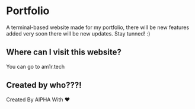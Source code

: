 # Portfolio

A terminal-based website made for my portfolio, there will be new features added very soon there will be new updates. Stay tunned! :)
## Where can I visit this website?

You can go to am1r.tech



## Created by who???!

Created By AlPHA With ❤️
